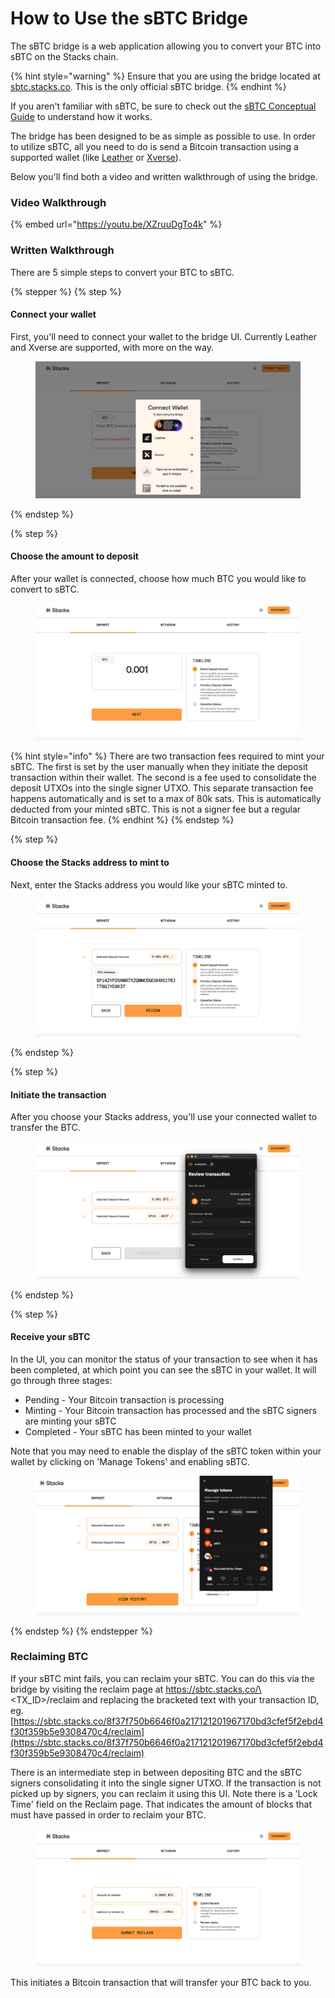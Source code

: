 # How to Use the sBTC Bridge

The sBTC bridge is a web application allowing you to convert your BTC into sBTC on the Stacks chain.

{% hint style="warning" %}
Ensure that you are using the bridge located at [sbtc.stacks.co](https://sbtc.stacks.co/). This is the only official sBTC bridge.
{% endhint %}

If you aren't familiar with sBTC, be sure to check out the [sBTC Conceptual Guide](https://app.gitbook.com/s/H74xqoobupBWwBsVMJhK/sbtc) to understand how it works.

The bridge has been designed to be as simple as possible to use. In order to utilize sBTC, all you need to do is send a Bitcoin transaction using a supported wallet (like [Leather](https://leather.io/) or [Xverse](https://www.xverse.app/)).

Below you'll find both a video and written walkthrough of using the bridge.

### Video Walkthrough

{% embed url="https://youtu.be/XZruuDgTo4k" %}

### Written Walkthrough

There are 5 simple steps to convert your BTC to sBTC.

{% stepper %}
{% step %}
#### Connect your wallet

First, you'll need to connect your wallet to the bridge UI. Currently Leather and Xverse are supported, with more on the way.

<figure><img src="../.gitbook/assets/image (9).png" alt=""><figcaption></figcaption></figure>
{% endstep %}

{% step %}
#### Choose the amount to deposit

After your wallet is connected, choose how much BTC you would like to convert to sBTC.

<figure><img src="../.gitbook/assets/image (10).png" alt=""><figcaption></figcaption></figure>

{% hint style="info" %}
There are two transaction fees required to mint your sBTC. The first is set by the user manually when they initiate the deposit transaction within their wallet. The second is a fee used to consolidate the deposit UTXOs into the single signer UTXO. This separate transaction fee happens automatically and is set to a max of 80k sats. This is automatically deducted from your minted sBTC. This is not a signer fee but a regular Bitcoin transaction fee.
{% endhint %}
{% endstep %}

{% step %}
#### Choose the Stacks address to mint to

Next, enter the Stacks address you would like your sBTC minted to.

<figure><img src="../.gitbook/assets/image (11).png" alt=""><figcaption></figcaption></figure>
{% endstep %}

{% step %}
#### Initiate the transaction

After you choose your Stacks address, you'll use your connected wallet to transfer the BTC.

<figure><img src="../.gitbook/assets/image (12).png" alt=""><figcaption></figcaption></figure>
{% endstep %}

{% step %}
#### Receive your sBTC

In the UI, you can monitor the status of your transaction to see when it has been completed, at which point you can see the sBTC in your wallet. It will go through three stages:

* Pending - Your Bitcoin transaction is processing
* Minting - Your Bitcoin transaction has processed and the sBTC signers are minting your sBTC
* Completed - Your sBTC has been minted to your wallet

Note that you may need to enable the display of the sBTC token within your wallet by clicking on 'Manage Tokens' and enabling sBTC.

<figure><img src="../.gitbook/assets/image (13).png" alt=""><figcaption></figcaption></figure>
{% endstep %}
{% endstepper %}

### Reclaiming BTC

If your sBTC mint fails, you can reclaim your sBTC. You can do this via the bridge by visiting the reclaim page at https://sbtc.stacks.co/\<TX\_ID>/reclaim and replacing the bracketed text with your transaction ID, eg. [https://sbtc.stacks.co/8f37f750b6646f0a217121201967170bd3cfef5f2ebd4f30f359b5e9308470c4/reclaim](https://sbtc.stacks.co/8f37f750b6646f0a217121201967170bd3cfef5f2ebd4f30f359b5e9308470c4/reclaim)

There is an intermediate step in between depositing BTC and the sBTC signers consolidating it into the single signer UTXO. If the transaction is not picked up by signers, you can reclaim it using this UI. Note there is a 'Lock Time' field on the Reclaim page. That indicates the amount of blocks that must have passed in order to reclaim your BTC.

<figure><img src="../.gitbook/assets/image (14).png" alt=""><figcaption></figcaption></figure>

This initiates a Bitcoin transaction that will transfer your BTC back to you.
